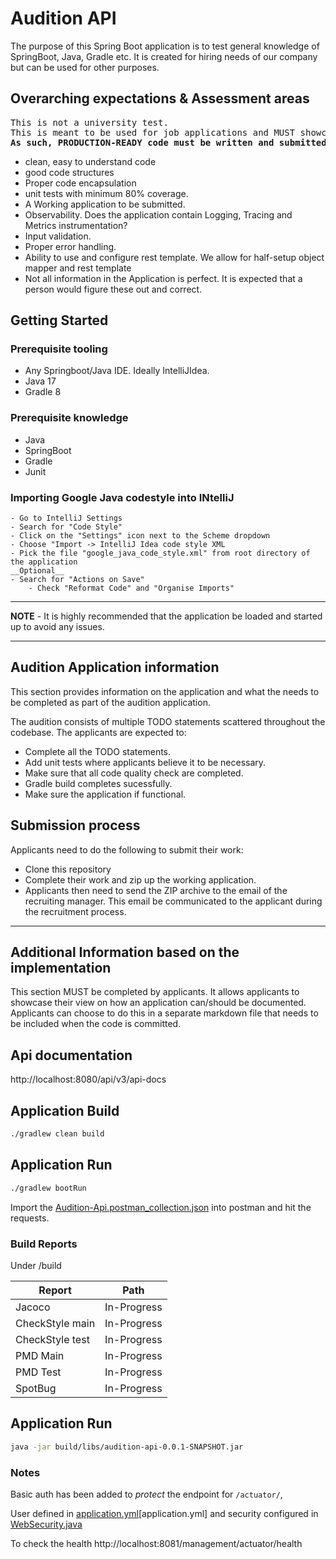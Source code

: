 # Audition API

The purpose of this Spring Boot application is to test general knowledge of SpringBoot, Java, Gradle etc. It is created for hiring needs of our company but can be used for other purposes.

## Overarching expectations & Assessment areas

<pre>
This is not a university test. 
This is meant to be used for job applications and MUST showcase your full skillset. 
<b>As such, PRODUCTION-READY code must be written and submitted. </b> 
</pre>

- clean, easy to understand code
- good code structures
- Proper code encapsulation
- unit tests with minimum 80% coverage.
- A Working application to be submitted.
- Observability. Does the application contain Logging, Tracing and Metrics instrumentation?
- Input validation.
- Proper error handling.
- Ability to use and configure rest template. We allow for half-setup object mapper and rest template
- Not all information in the Application is perfect. It is expected that a person would figure these out and correct.
  
## Getting Started

### Prerequisite tooling

- Any Springboot/Java IDE. Ideally IntelliJIdea.
- Java 17
- Gradle 8
  
### Prerequisite knowledge

- Java
- SpringBoot
- Gradle
- Junit

### Importing Google Java codestyle into INtelliJ

```
- Go to IntelliJ Settings
- Search for "Code Style"
- Click on the "Settings" icon next to the Scheme dropdown
- Choose "Import -> IntelliJ Idea code style XML
- Pick the file "google_java_code_style.xml" from root directory of the application
__Optional__
- Search for "Actions on Save"
    - Check "Reformat Code" and "Organise Imports"
```

---
**NOTE** -
It is  highly recommended that the application be loaded and started up to avoid any issues.

---

## Audition Application information

This section provides information on the application and what the needs to be completed as part of the audition application.

The audition consists of multiple TODO statements scattered throughout the codebase. The applicants are expected to:

- Complete all the TODO statements.
- Add unit tests where applicants believe it to be necessary.
- Make sure that all code quality check are completed.
- Gradle build completes sucessfully.
- Make sure the application if functional.

## Submission process
Applicants need to do the following to submit their work: 
- Clone this repository
- Complete their work and zip up the working application. 
- Applicants then need to send the ZIP archive to the email of the recruiting manager. This email be communicated to the applicant during the recruitment process. 

  
---
## Additional Information based on the implementation

This section MUST be completed by applicants. It allows applicants to showcase their view on how an application can/should be documented. 
Applicants can choose to do this in a separate markdown file that needs to be included when the code is committed. 

## Api documentation

http://localhost:8080/api/v3/api-docs

## Application Build

```sh 
./gradlew clean build
```

## Application Run

```sh 
./gradlew bootRun
```
Import the [Audition-Api.postman_collection.json](src%2Ftest%2Fresources%2FAudition-Api.postman_collection.json) into postman and hit the requests.


### Build Reports

Under /build

| Report          | Path         |
|-----------------|--------------|
| Jacoco          | In-Progress  | 
| CheckStyle main | In-Progress  |
| CheckStyle test | In-Progress  |
| PMD Main        | In-Progress  |
| PMD Test        | In-Progress  |
| SpotBug         | In-Progress  |

## Application Run

```sh
java -jar build/libs/audition-api-0.0.1-SNAPSHOT.jar
```

### Notes

Basic auth has been added to *protect* the endpoint for `/actuator/`, 

User defined in [application.yml](src%2Fmain%2Fresources%2Fapplication.yml)[application.yml] and
security configured in [WebSecurity.java](src%2Fmain%2Fjava%2Fcom%2Faudition%2Fconfiguration%2FWebSecurity.java)

To check the health http://localhost:8081/management/actuator/health
